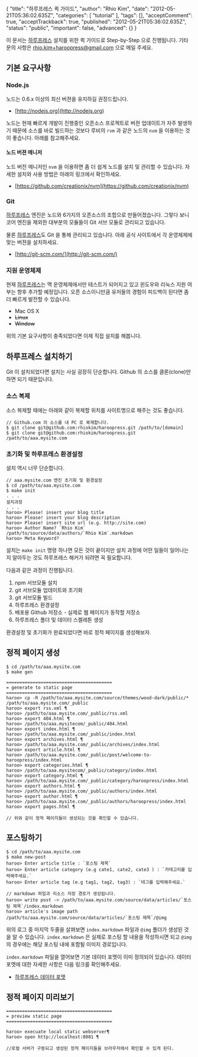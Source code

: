 {
    "title": "하루프레스 퀵 가이드",
    "author": "Rhio Kim",
    "date": "2012-05-21T05:36:02.635Z",
    "categories": [
        "tutorial"
    ],
    "tags": [],
    "acceptComment": true,
    "acceptTrackback": true,
    "published": "2012-05-21T05:36:02.635Z",
    "status": "public",
    "important": false,
    "advanced": {}
}

이 문서는 [하루프레스][haroopress] 설치를 위한 퀵 가이드로 Step-by-Step 으로 진행됩니다.
기타 문의 사항은 [rhio.kim+haroopress@gmail.com](mailto:rhio.kim+haroopress@gmail.com) 으로 메일 주세요.

## 기본 요구사항

### Node.js
노드는 0.6.x 이상의 최신 버젼을 유지하길 권장드립니다. 

* [http://nodejs.org](http://nodejs.org)

노드는 현재 빠르게 개발이 진행중인 오픈소스 프로젝트로 버젼 업데이트가 자주 발생하기 때문에 소스를 바로 빌드하는 것보다 루비의 `rvm` 과 같은 노드의 `nvm` 을 이용하는 것이 좋습니다. 아래를 참고해주세요.


#### 노드 버젼 메니저
노드 버전 메니저인 `nvm` 을 이용하면 좀 더 쉽게 노드를 설치 및 관리할 수 있습니다. 자세한 설치와 사용 방법은 아래의 링크에서 확인하세요.

* [https://github.com/creationix/nvm](https://github.com/creationix/nvm)

### Git
[하루프레스](haroopress) 엔진은 노드와 6가지의 오픈소스의 조합으로 만들어졌습니다. 그렇다 보니 코어 엔진을 제외한 대부분의 모듈들이 Git 서브 모듈로 관리되고 있습니다.  

물론 [하루프레스](haroopress)도 Git 을 통해 관리되고 있습니다.  아래 공식 사이트에서 각 운영체제에 맞는 버젼을 설치하세요.

* [http://git-scm.com/](http://git-scm.com/)

### 지원 운영체제
현재 [하루프레스](haroopress)는 맥 운영체제에서만 테스트가 되어지고 있고 윈도우와 리눅스 지원 여부는 향후 추가할 예정입니다.  오픈 소스이니만큼 유저들의 경험이 피드백이 된다면 좀더 빠르게 발전할 수 있습니다.

* Mac OS X
* <del>Linux</del>
* <del>Window</del>

위의 기본 요구사항이 충족되었다면 이제 직접 설치를 해봅니다.

## 하루프레스 설치하기
Git 이 설치되었다면 설치는 사실 굉장히 단순합니다. Github 의 소스를 클론(clone)만 하면 되기 때문입니다.

### 소스 복제
소스 복제할 때에는 아래와 같이 복제할 위치를 사이트명으로 해주는 것도 좋습니다.

```
// Github.com 의 소스를 내 PC 로 복제합니다.
$ git clone git@github.com:rhiokim/haroopress.git /path/to/[domain]
$ git clone git@github.com:rhiokim/haroopress.git /path/to/aaa.mysite.com
```

### 초기화 및 하루프레스 환경설정
설치 역시 너무 단순합니다. 

```
// aaa.mysite.com 엔진 초기화 및 환경설정
$ cd /path/to/aaa.mysite.com
$ make init
. . .
설치과정
. . .
haroo> Please! insert your blog title 
haroo> Please! insert your blog description
haroo> Please! insert site url (e.g. http://site.com)
haroo> Author Name? `Rhio Kim`
/path/to/source/data/authors/`Rhio Kim`.markdown
haroo> Meta Keyword?
```
설치는 `make init` 명령 하나면 모든 것이 끝이지만 설치 과정에 어떤 일들이 일어나는지 알아두는 것도 하루프레스 해커가 되려면 꼭 필요합니다. 

다음과 같은 과정이 진행됩니다.

1. npm 서브모듈 설치
2. git 서브모듈 업데이트와 초기화
3. git 서브모듈 빌드
4. 하루프레스 환경설정
5. 배포용 Github 저장소 - 실제로 웹 페이지가 동작할 저장소
6. 하루프레스 폴더 및 데이터 스켈레톤 생성

환경설정 및 초기화가 완료되었다면 바로 정적 페이지를 생성해보자.

## 정적 페이지 생성
```
$ cd /path/to/aaa.mysite.com
$ make gen

========================================
= generate to static page
========================================
haroo> cp -R /path/to/aaa.mysite.com/source/themes/wood-dark/public/* /path/to/aaa.mysite.com/_public
haroo> export rss.xml ¶
haroo> /path/to/aaa.mysite.com/_public/rss.xml
haroo> export 404.html ¶
haroo> /path/to/aaa.mysitecom/_public/404.html
haroo> export index.html ¶
haroo> /path/to/aaa.mysite.com/_public/index.html
haroo> export archives.html ¶
haroo> /path/to/aaa.mysite.com/_public/archives/index.html
haroo> export article.html ¶
haroo> /path/to/aaa.mysite.com/_public/post/welcome-to-haroopress/index.html
haroo> export categories.html ¶
haroo> /path/to/aaa.mysitecom/_public/category/index.html
haroo> export category.html ¶
haroo> /path/to/aaa.mysite.com/_public/category/haroopress/index.html
haroo> export authors.html ¶
haroo> /path/to/aaa.mysite.com/_public/authors/index.html
haroo> export author.html ¶
haroo> /path/to/aaa.mysite.com/_public/authors/haroopress/index.html
haroo> export pages.html ¶

// 위와 같이 정적 페이지들이 생성되는 것을 확인할 수 있습니다.
```

## 포스팅하기
```
$ cd /path/to/aaa.mysite.com
$ make new-post
haroo> Enter article title : `포스팅 제목`
haroo> Enter article category (e.g cate1, cate2, cate3 ) : `카테고리를 입력해주세요.`
haroo> Enter article tag (e.g tag1, tag2, tag3) : `테그를 입력해주세요.`

// markdown 파일과 리소스 저장 경로가 생성됩니다.
haroo> write post -> /path/to/aaa.mysite.com/source/data/articles/`포스팅 제목`/index.markdown
haroo> article's image path /path/to/aaa.mysite.com/source/data/articles/`포스팅 제목`/@img
```
위의 로그 중 마지막 두줄을 살펴보면 `index.markdown` 파일과 `@img` 폴더가 생성된 것을 알 수 있습니다. `index.markdown` 은 실제로 포스팅 할 내용을 작성하시면 되고 `@img` 의 경우에는 해당 포스팅 내에 포함될 이미지 경로입니다.

`index.markdown` 파일을 열어보면 기본 데이터 포맷이 이미 정의되어 있습니다.  데이터 포맷에 대한 자세한 사항은 다음 링크를 확인해주세요.

* [하루프레스 데이터 포맷](/post/haroopress-default-data-format)

## 정적 페이지 미리보기
```
========================================
= preview static page
========================================

haroo> execuate local static webserver¶
haroo> open http://localhost:8081 ¶

//로컬 서버가 구동되고 생성된 정적 페이지들을 브라우저에서 확인할 수 있게 된다.
```

[haroopress]: http://haroopress.github.com
